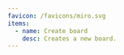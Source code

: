 ```yaml
---
favicon: /favicons/miro.svg
items:
  - name: Create board
    desc: Creates a new board.
---
```


<script setup>
  import CustomListing from '../../components/CustomListing.vue'
</script>

<CustomListing />
